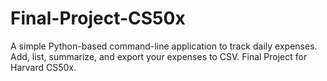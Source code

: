 # Final-Project-CS50x
A simple Python-based command-line application to track daily expenses. Add, list, summarize, and export your expenses to CSV. Final Project for Harvard CS50x.

